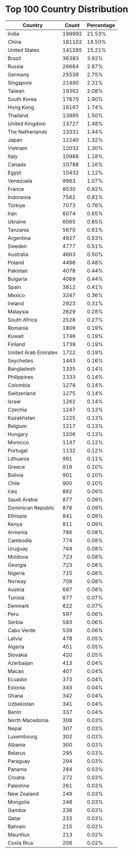 # Top 100 Country Distribution
| Country | Count | Percentage |
|----|----|----|
| India | 199992 | 21.53% |
| China | 181102 | 19.50% |
| United States | 141285 | 15.21% |
| Brazil | 36383 | 3.92% |
| Russia | 26664 | 2.87% |
| Germany | 25539 | 2.75% |
| Singapore | 21480 | 2.31% |
| Taiwan | 19362 | 2.08% |
| South Korea | 17670 | 1.90% |
| Hong Kong | 16197 | 1.74% |
| Thailand | 13885 | 1.50% |
| United Kingdom | 13727 | 1.48% |
| The Netherlands | 13331 | 1.44% |
| Japan | 12240 | 1.32% |
| Vietnam | 12032 | 1.30% |
| Italy | 10988 | 1.18% |
| Canada | 10788 | 1.16% |
| Egypt | 10432 | 1.12% |
| Venezuela | 9963 | 1.07% |
| France | 8530 | 0.92% |
| Indonesia | 7562 | 0.81% |
| Türkiye | 7073 | 0.76% |
| Iran | 6074 | 0.65% |
| Ukraine | 6065 | 0.65% |
| Tanzania | 5670 | 0.61% |
| Argentina | 4927 | 0.53% |
| Sweden | 4777 | 0.51% |
| Australia | 4663 | 0.50% |
| Poland | 4496 | 0.48% |
| Pakistan | 4078 | 0.44% |
| Bulgaria | 4069 | 0.44% |
| Spain | 3812 | 0.41% |
| Mexico | 3347 | 0.36% |
| Ireland | 2923 | 0.31% |
| Malaysia | 2629 | 0.28% |
| South Africa | 2528 | 0.27% |
| Romania | 1809 | 0.19% |
| Kuwait | 1746 | 0.19% |
| Finland | 1739 | 0.19% |
| United Arab Emirates | 1722 | 0.19% |
| Seychelles | 1443 | 0.16% |
| Bangladesh | 1335 | 0.14% |
| Philippines | 1333 | 0.14% |
| Colombia | 1278 | 0.14% |
| Switzerland | 1275 | 0.14% |
| Israel | 1262 | 0.14% |
| Czechia | 1247 | 0.13% |
| Kazakhstan | 1225 | 0.13% |
| Belgium | 1217 | 0.13% |
| Hungary | 1206 | 0.13% |
| Morocco | 1147 | 0.12% |
| Portugal | 1132 | 0.12% |
| Lithuania | 991 | 0.11% |
| Greece | 918 | 0.10% |
| Bolivia | 901 | 0.10% |
| Chile | 900 | 0.10% |
| Iraq | 882 | 0.09% |
| Saudi Arabia | 877 | 0.09% |
| Dominican Republic | 876 | 0.09% |
| Ethiopia | 841 | 0.09% |
| Kenya | 811 | 0.09% |
| Armenia | 786 | 0.08% |
| Cambodia | 774 | 0.08% |
| Uruguay | 764 | 0.08% |
| Moldova | 723 | 0.08% |
| Georgia | 723 | 0.08% |
| Nigeria | 715 | 0.08% |
| Norway | 709 | 0.08% |
| Austria | 697 | 0.08% |
| Tunisia | 677 | 0.07% |
| Denmark | 622 | 0.07% |
| Peru | 597 | 0.06% |
| Serbia | 583 | 0.06% |
| Cabo Verde | 539 | 0.06% |
| Latvia | 478 | 0.05% |
| Algeria | 451 | 0.05% |
| Slovakia | 420 | 0.05% |
| Azerbaijan | 413 | 0.04% |
| Macao | 407 | 0.04% |
| Ecuador | 373 | 0.04% |
| Estonia | 343 | 0.04% |
| Ghana | 342 | 0.04% |
| Uzbekistan | 341 | 0.04% |
| Benin | 337 | 0.04% |
| North Macedonia | 308 | 0.03% |
| Nepal | 307 | 0.03% |
| Luxembourg | 302 | 0.03% |
| Albania | 300 | 0.03% |
| Belarus | 295 | 0.03% |
| Paraguay | 294 | 0.03% |
| Panama | 284 | 0.03% |
| Croatia | 272 | 0.03% |
| Palestine | 261 | 0.03% |
| New Zealand | 249 | 0.03% |
| Mongolia | 248 | 0.03% |
| Gambia | 236 | 0.03% |
| Qatar | 233 | 0.03% |
| Bahrain | 215 | 0.02% |
| Mauritius | 213 | 0.02% |
| Costa Rica | 206 | 0.02% |
